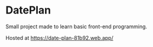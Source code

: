 # DatePlan

Small project made to learn basic front-end programming.

Hosted at https://date-plan-81b92.web.app/

